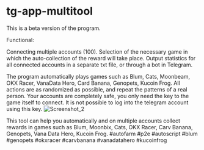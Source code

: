 # tg-app-multitool

This is a beta version of the program.

Functional:

Connecting multiple accounts (100).
Selection of the necessary game in which the auto-collection of the reward will take place.
Output statistics for all connected accounts in a separate txt file, or through a bot in Telegram.

The program automatically plays games such as Blum, Cats, Moonbeam, OKX Racer, VanaData Hero, Card Banana, Genopets, Kucoin Frog. All actions are as randomized as possible, and repeat the patterns of a real person.
Your accounts are completely safe, you only need the key to the game itself to connect. It is not possible to log into the telegram account using this key.
![Screenshot_2](https://github.com/user-attachments/assets/e474a0ae-4ddc-4eb1-bada-d151a6b96db0)



This tool can help you automatically and on multiple accounts collect rewards in games such as Blum, Moonbix, Cats, OKX Racer, Carv Banana, Genopets, Vana Data Hero, Kuсoin Frog. #autofarm #p2e #autoscript #blum #genopets #okxracer #carvbanana  #vanadatahero #kucoinfrog
